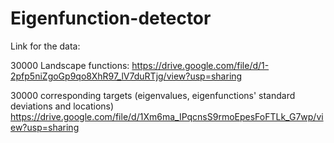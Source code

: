 # Eigenfunction-detector

Link for the data: 

30000 Landscape functions:
https://drive.google.com/file/d/1-2pfp5niZgoGp9qo8XhR97_lV7duRTjg/view?usp=sharing

30000 corresponding targets (eigenvalues, eigenfunctions' standard deviations and locations)
https://drive.google.com/file/d/1Xm6ma_IPqcnsS9rmoEpesFoFTLk_G7wp/view?usp=sharing

